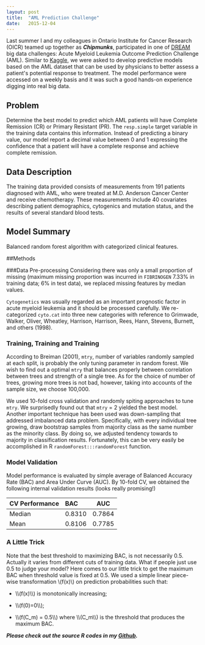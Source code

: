```yaml
---
layout: post
title:  "AML Prediction Challenge"
date:   2015-12-04
---
```


<span class="dropcap">L</span>ast summer I and my colleagues in Ontario Institute for Cancer Research (OICR) teamed up together as ***Chipmunks***, participated in one of [DREAM](https://www.synapse.org/#!Synapse:syn2455683/wiki/64615) big data challenges: Acute Myeloid Leukemia Outcome Prediction Challenge (AML). Similar to [Kaggle](https://en.wikipedia.org/wiki/Kaggle), we were asked to develop predictive models based on the AML dataset that can be used by physicians to better assess a patient's potential response to treatment. The model performance were accessed on a weekly basis and it was such a good hands-on experience digging into real big data.

## Problem
Determine the best model to predict which AML patients will have Complete Remission (CR) or Primary Resistant (PR). The ```resp.simple``` target variable in the training data contains this information. Instead of predicting a binary value, our model report a decimal value between 0 and 1 expressing the confidence that a patient will have a complete response and achieve complete remission.

## Data Description
The training data provided consists of measurements from 191 patients diagnosed with AML, who were treated at M.D. Anderson Cancer Center and receive chemotherapy. These measurements include 40 covariates describing patient demographics, cytogenics and mutation status, and the results of several standard blood tests. 
## Model Summary
Balanced random forest algorithm with categorized clinical features.

##Methods

###Data Pre-processing
Considering there was only a small proportion of missing (maximum missing proportion was incurred in ```FIBRINOGEN``` 7.33% in training data; 6% in test data), we replaced missing features by median values.

```Cytogenetics``` was usually regarded as an important prognostic factor in acute myeloid leukemia and it should be processed carefully. We re-categorized ```cyto.cat``` into three new categories with reference to Grimwade, Walker, Oliver, Wheatley, Harrison, Harrison, Rees, Hann, Stevens, Burnett, and others (1998). 

### Training, Training and Training
According to Breiman (2001), ```mtry```, number of variables randomly sampled at each split, is probably the only tuning parameter in random forest. We wish to find out a optimal ```mtry``` that balances properly between correlation between trees and strength of a single tree. As for the choice of number of trees, growing more trees is not bad, however, taking into accounts of the sample size, we choose 100,000.

We used 10-fold cross validation and randomly spiting approaches to tune ```mtry```. We surprisedly found out that ```mtry``` = 2 yielded the best model. Another important technique has been used was down-sampling that addressed imbalanced data problem. Specifically, with every individual tree growing, draw bootstrap samples from majority class as the same number as the minority class. By doing so, we adjusted tendency towards to majority in classification results. Fortunately, this can be very easily be accomplished in R ```randomForest:::randomForest``` function.

### Model Validation
Model performance is evaluated by simple average of Balanced Accuracy Rate (BAC) and Area Under Curve (AUC).
By 10-fold CV, we obtained the following internal validation results (looks really promising!)

|CV Performance|BAC |AUC |
|---|:---|:---:|
|Median|0.8310|0.7864|
|Mean|0.8106|0.7785|

### A Little Trick
<p>Note that the best threshold to maximizing BAC, is not necessarily 0.5. Actually it varies from different cuts of training data. What if people just use 0.5 to judge your model? Here comes to our little trick to get the maximum BAC when threshold value is fixed at 0.5. We used a simple linear piece-wise transformation \(f(x)\) on prediction probabilities such that:</p>

- <p>\\(f(x)\\) is monotonically increasing;</p>
- <p>\\(f(0)=0\\);</p>
- <p>\\(f(C_m) = 0.5\\) where \\(C_m\\) is the threshold that produces the maximum BAC. </p>

***Please check out the source R codes in my [Github](https://github.com/HongleiXie/DREAM-Big-Data.git).***

